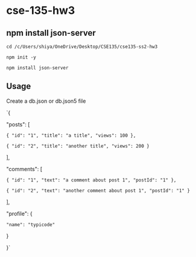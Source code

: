 # cse-135-hw3

## npm install json-server

`cd /c/Users/shiya/OneDrive/Desktop/CSE135/cse135-ss2-hw3`

`npm init -y`

`npm install json-server`

## Usage

Create a db.json or db.json5 file

`{

  "posts": [
  
    { "id": "1", "title": "a title", "views": 100 },
    
    { "id": "2", "title": "another title", "views": 200 }

  ],
  
  "comments": [
  
    { "id": "1", "text": "a comment about post 1", "postId": "1" },
  
    { "id": "2", "text": "another comment about post 1", "postId": "1" }
  
  ],
  
  "profile": {
  
    "name": "typicode"
  
  }
  
}`
